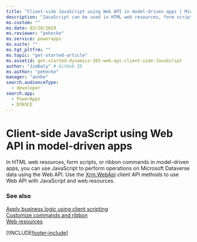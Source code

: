 ```yaml
---
title: "Client-side JavaScript using Web API in model-driven apps | Microsoft Docs"
description: "JavaScript can be used in HTML web resources, form scripts or ribbon commands to perform operations on Microsoft Dataverse for Apps data using Web API"
ms.custom: ""
ms.date: 03/28/2019
ms.reviewer: "pehecke"
ms.service: powerapps
ms.suite: ""
ms.tgt_pltfrm: ""
ms.topic: "get-started-article"
ms.assetid: get-started-dynamics-365-web-api-client-side-JavaScript
author: "JimDaly" # GitHub ID
ms.author: "pehecke"
manager: "annbe"
search.audienceType: 
  - developer
search.app: 
  - PowerApps
  - D365CE
---
```

# Client-side JavaScript using Web API in model-driven apps

In HTML web resources, form scripts, or ribbon commands in model-driven apps, you can use JavaScript to perform operations on Microsoft Dataverse data using the Web API. Use the [Xrm.WebApi](../../model-driven-apps/clientapi/reference/xrm-webapi.md) client API methods to use Web API with JavaScript and web resources.

### See also
[Apply business logic using client scripting](../../model-driven-apps/client-scripting.md)<br/>
[Customize commands and ribbon](../../model-driven-apps/customize-commands-ribbon.md)<br/>
[Web resources](../../model-driven-apps/web-resources.md)

[!INCLUDE[footer-include](../../../includes/footer-banner.md)]